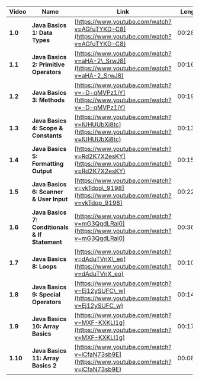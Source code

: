 | Video    | Name                                           | Link                                                                                        | Length   |
| -------- | ---------------------------------------------- | ------------------------------------------------------------------------------------------- | -------- |
| **1.0** | **Java Basics 1: Data Types**                 | [https://www.youtube.com/watch?v=AGfuTYKD-C8](https://www.youtube.com/watch?v=AGfuTYKD-C8)  | 00:28:29 |
| **1.1** | **Java Basics 2: Primitive Operators**        | [https://www.youtube.com/watch?v=aHA-2\_SrwJ8](https://www.youtube.com/watch?v=aHA-2_SrwJ8) | 00:16:02 |
| **1.2** | **Java Basics 3: Methods**                    | [https://www.youtube.com/watch?v=-D-qMVPz1iY](https://www.youtube.com/watch?v=-D-qMVPz1iY)  | 00:19:58 |
| **1.3** | **Java Basics 4: Scope & Constants**          | [https://www.youtube.com/watch?v=IUHUUbXi8tc](https://www.youtube.com/watch?v=IUHUUbXi8tc)  | 00:13:03 |
| **1.4** | **Java Basics 5: Formatting Output**          | [https://www.youtube.com/watch?v=Rd2K7X2esKY](https://www.youtube.com/watch?v=Rd2K7X2esKY)  | 00:15:47 |
| **1.5** | **Java Basics 6: Scanner & User Input**       | [https://www.youtube.com/watch?v=vkTdop\_9198](https://www.youtube.com/watch?v=vkTdop_9198) | 00:22:11 |
| **1.6** | **Java Basics 7: Conditionals & If Statement**| [https://www.youtube.com/watch?v=mG3QgdLRai0](https://www.youtube.com/watch?v=mG3QgdLRai0)  | 00:36:43 |
| **1.7** | **Java Basics 8: Loops**                      | [https://www.youtube.com/watch?v=dAduTVnX\_eo](https://www.youtube.com/watch?v=dAduTVnX_eo) | 00:10:50 |
| **1.8** | **Java Basics 9: Special Operators**          | [https://www.youtube.com/watch?v=Ej12ySUFC\_w](https://www.youtube.com/watch?v=Ej12ySUFC_w) | 00:14:52 |
| **1.9**| **Java Basics 10: Array Basics**              | [https://www.youtube.com/watch?v=MXF-KXKLl1g](https://www.youtube.com/watch?v=MXF-KXKLl1g)  | 00:17:45 |
| **1.10**| **Java Basics 11: Array Basics 2**            | [https://www.youtube.com/watch?v=iCfaN73sb9E](https://www.youtube.com/watch?v=iCfaN73sb9E)  | 00:08:02 |
